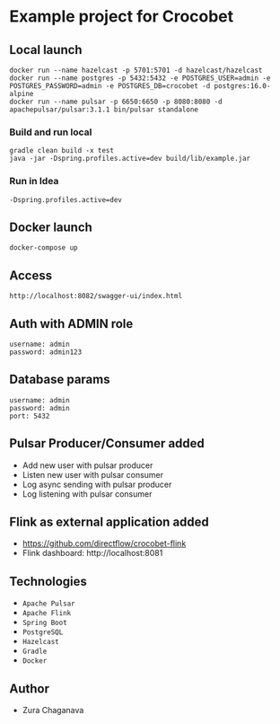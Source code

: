 # Example project for Crocobet

## Local launch

```
docker run --name hazelcast -p 5701:5701 -d hazelcast/hazelcast
docker run --name postgres -p 5432:5432 -e POSTGRES_USER=admin -e POSTGRES_PASSWORD=admin -e POSTGRES_DB=crocobet -d postgres:16.0-alpine
docker run --name pulsar -p 6650:6650 -p 8080:8080 -d apachepulsar/pulsar:3.1.1 bin/pulsar standalone
```

### Build and run local

```
gradle clean build -x test
java -jar -Dspring.profiles.active=dev build/lib/example.jar
```

### Run in Idea

```
-Dspring.profiles.active=dev
```

## Docker launch

```
docker-compose up
```

## Access

```
http://localhost:8082/swagger-ui/index.html
```

## Auth with ADMIN role

```
username: admin
password: admin123
```

## Database params

```
username: admin
password: admin
port: 5432
```

## Pulsar Producer/Consumer added

* Add new user with pulsar producer
* Listen new user with pulsar consumer
* Log async sending with pulsar producer
* Log listening with pulsar consumer

## Flink as external application added

* https://github.com/directflow/crocobet-flink
* Flink dashboard: http://localhost:8081

## Technologies

* `Apache Pulsar`
* `Apache Flink`
* `Spring Boot`
* `PostgreSQL`
* `Hazelcast`
* `Gradle`
* `Docker`

## Author

* Zura Chaganava

